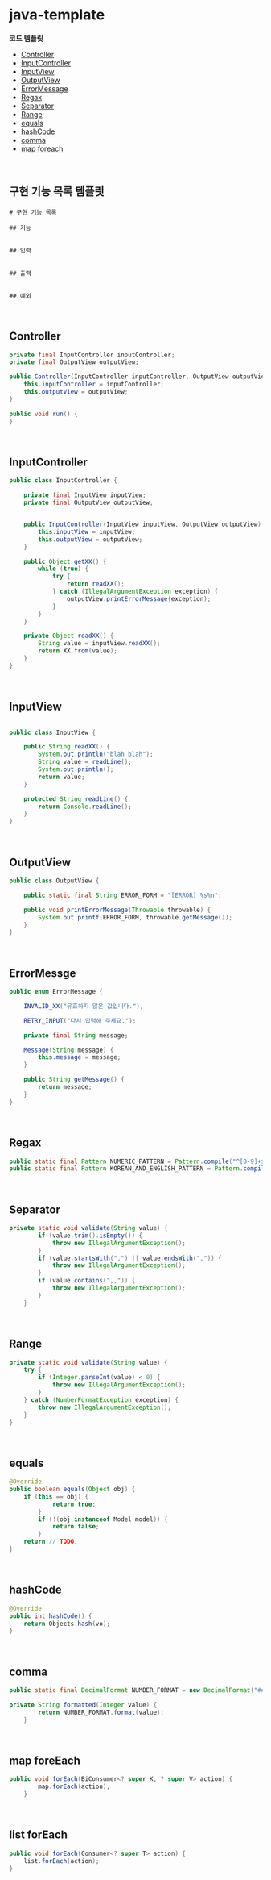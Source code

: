 # java-template

**코드 템플릿**

* [Controller](#controller)
* [InputController](#inputcontroller)
* [InputView](#inputview)
* [OutputView](#outputview)
* [ErrorMessage](#errormessage)
* [Regax](#regax)
* [Separator](#separator)
* [Range](#range)
* [equals](#equals)
* [hashCode](#hashcode)
* [comma](#comma)
* [map foreach](#map-foreach)



<br>

## 구현 기능 목록 템플릿

```text
# 구현 기능 목록

## 기능


## 입력


## 출력


## 예외

```

<br>

## Controller

```java
private final InputController inputController;
private final OutputView outputView;

public Controller(InputController inputController, OutputView outputView) {
    this.inputController = inputController;
    this.outputView = outputView;
}

public void run() {
}
```

<br>

## InputController

```java
public class InputController {

    private final InputView inputView;
    private final OutputView outputView;


    public InputController(InputView inputView, OutputView outputView) {
        this.inputView = inputView;
        this.outputView = outputView;
    }

	public Object getXX() {
		while (true) {
			try {
				return readXX();
			} catch (IllegalArgumentException exception) {
                outputView.printErrorMessage(exception);
            }
		}
	}

	private Object readXX() {
		String value = inputView.readXX();
		return XX.from(value);
	}
}
```

<br>

## InputView

```java

public class InputView {

    public String readXX() {
        System.out.println("blah blah");
        String value = readLine();
        System.out.println();
        return value;
    }

    protected String readLine() {
        return Console.readLine();
    }
}
```

<br>

## OutputView

```java
public class OutputView {

    public static final String ERROR_FORM = "[ERROR] %s%n";

    public void printErrorMessage(Throwable throwable) {
        System.out.printf(ERROR_FORM, throwable.getMessage());
    }
}
```

<br>

## ErrorMessge

```java
public enum ErrorMessage {

    INVALID_XX("유효하지 않은 값입니다."),

    RETRY_INPUT("다시 입력해 주세요.");

    private final String message;

    Message(String message) {
        this.message = message;
    }

    public String getMessage() {
        return message;
    }
}
```

<br>

## Regax

```java
public static final Pattern NUMERIC_PATTERN = Pattern.compile("^[0-9]+$");
public static final Pattern KOREAN_AND_ENGLISH_PATTERN = Pattern.compile("^[ㄱ-ㅎ가-힣A-Za-z]+$");
```

<br>

## Separator

```java
private static void validate(String value) {
        if (value.trim().isEmpty()) {
            throw new IllegalArgumentException();
        }
        if (value.startsWith(",") || value.endsWith(",")) {
            throw new IllegalArgumentException();
        }
        if (value.contains(",,")) {
            throw new IllegalArgumentException();
        }
    }
```

<br>

## Range

```java
private static void validate(String value) {
	try {
		if (Integer.parseInt(value) < 0) {
			throw new IllegalArgumentException();
		}
	} catch (NumberFormatException exception) {
		throw new IllegalArgumentException();
	}
}
```

<br>

## equals 

```java
@Override
public boolean equals(Object obj) {
	if (this == obj) {
            return true;
        }
        if (!(obj instanceof Model model)) {
            return false;
        }
	return // TODO:
}
```

<br>

## hashCode

```java
@Override
public int hashCode() {
	return Objects.hash(vo);
}
```

<br>

## comma

```java
public static final DecimalFormat NUMBER_FORMAT = new DecimalFormat("###,###");

private String formatted(Integer value) {
        return NUMBER_FORMAT.format(value);
    }
```

<br>


## map foreEach

```java
public void forEach(BiConsumer<? super K, ? super V> action) {
        map.forEach(action);
    }
```

<br>

## list forEach

```java
public void forEach(Consumer<? super T> action) {
	list.forEach(action);
}
```
